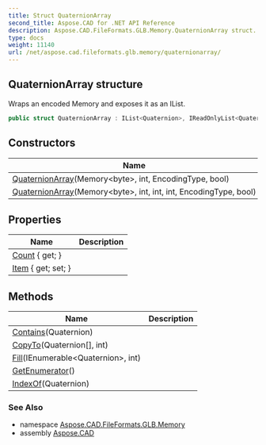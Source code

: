 ```yaml
---
title: Struct QuaternionArray
second_title: Aspose.CAD for .NET API Reference
description: Aspose.CAD.FileFormats.GLB.Memory.QuaternionArray struct. Wraps an encoded Memory and exposes it as an IList
type: docs
weight: 11140
url: /net/aspose.cad.fileformats.glb.memory/quaternionarray/
---
```

## QuaternionArray structure

Wraps an encoded Memory and exposes it as an IList.

```csharp
public struct QuaternionArray : IList<Quaternion>, IReadOnlyList<Quaternion>
```

## Constructors

| Name | Description |
| --- | --- |
| [QuaternionArray](quaternionarray/#constructor)(Memory&lt;byte&gt;, int, EncodingType, bool) |  |
| [QuaternionArray](quaternionarray/#constructor_1)(Memory&lt;byte&gt;, int, int, int, EncodingType, bool) |  |

## Properties

| Name | Description |
| --- | --- |
| [Count](../../aspose.cad.fileformats.glb.memory/quaternionarray/count/) { get; } |  |
| [Item](../../aspose.cad.fileformats.glb.memory/quaternionarray/item/) { get; set; } |  |

## Methods

| Name | Description |
| --- | --- |
| [Contains](../../aspose.cad.fileformats.glb.memory/quaternionarray/contains/)(Quaternion) |  |
| [CopyTo](../../aspose.cad.fileformats.glb.memory/quaternionarray/copyto/)(Quaternion[], int) |  |
| [Fill](../../aspose.cad.fileformats.glb.memory/quaternionarray/fill/)(IEnumerable&lt;Quaternion&gt;, int) |  |
| [GetEnumerator](../../aspose.cad.fileformats.glb.memory/quaternionarray/getenumerator/)() |  |
| [IndexOf](../../aspose.cad.fileformats.glb.memory/quaternionarray/indexof/)(Quaternion) |  |

### See Also

* namespace [Aspose.CAD.FileFormats.GLB.Memory](../../aspose.cad.fileformats.glb.memory/)
* assembly [Aspose.CAD](../../)



